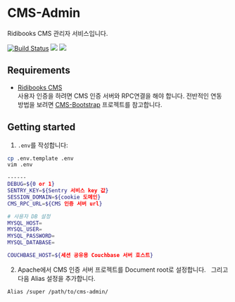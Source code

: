 # CMS-Admin
Ridibooks CMS 관리자 서비스입니다.

[![Build Status](https://travis-ci.org/ridi/cms-admin.svg?branch=master)](https://travis-ci.org/ridi/cms-admin?branch=master)
[![](https://images.microbadger.com/badges/version/ridibooks/cms-admin.svg)](https://microbadger.com/images/ridibooks/cms-admin "Get your own version badge on microbadger.com")
[![](https://images.microbadger.com/badges/image/ridibooks/cms-admin.svg)](https://microbadger.com/images/ridibooks/cms-admin "Get your own image badge on microbadger.com")

## Requirements
- [Ridibooks CMS](https://github.com/ridi/cms)  
사용자 인증을 하려면 CMS 인증 서버와 RPC연결을 해야 합니다. 전반적인 연동 방법을 보려면 [CMS-Bootstrap](https://github.com/ridibooks/cms-bootstrap) 프로젝트를 참고합니다.

## Getting started
1. `.env`를 작성합니다:
```bash
cp .env.template .env
vim .env

------
DEBUG=${0 or 1}
SENTRY_KEY=${Sentry 서비스 key 값}
SESSION_DOMAIN=${cookie 도메인}
CMS_RPC_URL=${CMS 인증 서버 url}

# 사용자 DB 설정
MYSQL_HOST=
MYSQL_USER=
MYSQL_PASSWORD=
MYSQL_DATABASE=

COUCHBASE_HOST=${세션 공유용 Couchbase 서버 호스트}
```

2. Apache에서 CMS 인증 서버 프로젝트를 Document root로 설정합니다.  
그리고 다음 Alias 설정을 추가합니다.
```
Alias /super /path/to/cms-admin/
```
